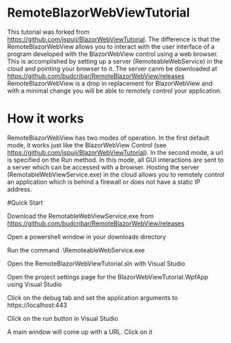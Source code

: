 # RemoteBlazorWebViewTutorial

This tutorial was forked from https://github.com/jspuij/BlazorWebViewTutorial. The difference is that the RemoteBlazorWebView allows you to interact with the user interface of a program developed with the BlazorWebView control using a web browser. This is accomplished by setting up a server (RemoteableWebService) in the cloud and pointing your browser to it. The server canm be downloaded at https://github.com/budcribar/RemoteBlazorWebView/releases
RemoteBlazorWebView is a drop in replacement for BlazorWebView and with a minimal change you will be able to remotely control your application.


# How it works

RemoteBlazorWebView has two modes of operation. In the first default mode, it works just like the BlazorWebView Control (see https://github.com/jspuij/BlazorWebViewTutorial). In the second mode, a url is specified on the Run method. In this mode, all GUI interactions are sent to a server which can be accessed with a browser. Hosting the server (RemotableWebViewService.exe) in the cloud allows you to remotely control an application which is behind a firewall or does not have a static IP address.


#Quick Start

Download the RemotableWebViewService.exe from https://github.com/budcribar/RemoteBlazorWebView/releases

Open a powershell window in your downloads directory

Run the command .\RemoteableWebService.exe

Open the RemoteBlazorWebViewTutorial.sln with Visual Studio

Open the project settings page for the BlazorWebViewTutorial.WpfApp using Visual Studio

Click on the debug tab and set the application arguments to https://localhost:443

Click on the run button in Visual Studio

A main window will come up with a URL. Click on it





